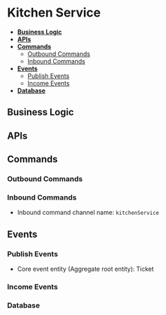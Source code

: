 # Kitchen Service

- [**Business Logic**](#business-logic)
- [**APIs**](#apis)
- [**Commands**](#commands)
   - [Outbound Commands](#outbound-commands)
   - [Inbound Commands](#inbound-commands)
- [**Events**](#events)
   - [Publish Events](#publish-events)
   - [Income Events](#income-events)
- [**Database**](#database)

## Business Logic

## APIs

## Commands
### Outbound Commands
### Inbound Commands
- Inbound command channel name: `kitchenService`

## Events
### Publish Events
- Core event entity (Aggregate root entity): Ticket 

### Income Events

### Database
